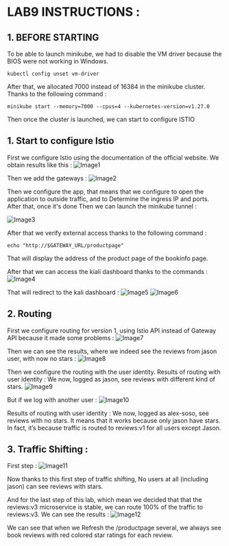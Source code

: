 # LAB9 INSTRUCTIONS : 

## 1. BEFORE STARTING

To be able to launch minikube, we had to disable the VM driver because the BIOS were not working in Windows. 
```
kubectl config unset vm-driver
```

After that, we allocated 7000 instead of 16384 in the minikube cluster. Thanks to the following command : 
```
minikube start --memory=7000 --cpus=4 --kubernetes-version=v1.27.0
```

Then once the cluster is launched, we can start to configure ISTIO

## 1. Start to configure Istio

First we configure Istio using the documentation of the official website. We obtain results like this : 
![Image1](images_lab9/Image1.png)

Then we add the gateways : 
![Image2](images_lab9/Image2.png)

Then we configure the app, that means that we configure to open the application to outside traffic, and to Determine the ingress IP and ports. After that, once it's done
Then we can launch the minikube tunnel : 

![Image3](images_lab9/Image3.png)

After that we verify external access thanks to the following command : 
```
echo "http://$GATEWAY_URL/productpage"
```
That will display the address of the product page of the bookinfo page. 

After that we can access the kiali dashboard thanks to the commands : 
![Image4](images_lab9/Image4.png)

That will redirect to the kali dashboard : 
![Image5](images_lab9/Image5.png)
![Image6](images_lab9/image6.png)

## 2. Routing

First we configure routing for version 1, using Istio API instead of Gateway API because it made some problems : 
![Image7](images_lab9/Image7.png)

Then we can see the results, where we indeed see the reviews from jason user, with now no stars : 
![Image8](images_lab9/Image8.png)

Then we configure the routing with the user identity. Results of routing with user identity : We now, logged as jason, see reviews with different kind of stars.
![Image9](images_lab9/Image10.png)

But if we log with another user : 
![Image10](images_lab9/Image11.png)

Results of routing with user identity : We now, logged as alex-soso, see reviews with no stars. It means that it works because only jason have stars. In fact, it’s because traffic is routed to reviews:v1 for all users except Jason.

## 3. Traffic Shifting : 

First step : 
![Image11](images_lab9/Image12.png)

Now thanks to this first step of traffic shifting, No users at all (including jason) can see reviews with stars.

And for the last step of this lab, which mean we decided that that the reviews:v3 microservice is stable, we can route 100% of the traffic to reviews:v3. We can see the results : 
![Image12](images_lab9/Image13.png)

We can see that when we Refresh the /productpage several, we always see book reviews with red colored star ratings for each review.




